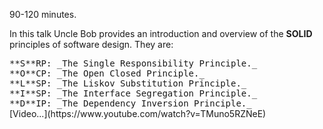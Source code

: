 90-120 minutes.

In this talk Uncle Bob provides an introduction and overview of the **SOLID** principles of software design.  They are:
<div style="font-family: monospace; margin-top:0;">
**S**RP: _The Single Responsibility Principle._
<br>**O**CP: _The Open Closed Principle._
<br>**L**SP: _The Liskov Substitution Principle._
<br>**I**SP: _The Interface Segregation Principle._
<br>**D**IP: _The Dependency Inversion Principle._  
</div>
[Video...](https://www.youtube.com/watch?v=TMuno5RZNeE)
